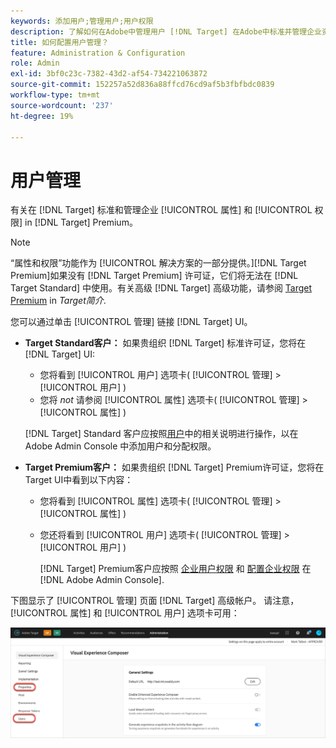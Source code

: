 ```yaml
---
keywords: 添加用户;管理用户;用户权限
description: 了解如何在Adobe中管理用户 [!DNL Target] 在Adobe中标准并管理企业资产和权限 [!DNL Target] Premium。
title: 如何配置用户管理？
feature: Administration & Configuration
role: Admin
exl-id: 3bf0c23c-7382-43d2-af54-734221063872
source-git-commit: 152257a52d836a88ffcd76cd9af5b3fbfbdc0839
workflow-type: tm+mt
source-wordcount: '237'
ht-degree: 19%

---
```


# 用户管理

有关在 [!DNL Target] 标准和管理企业 [!UICONTROL 属性] 和 [!UICONTROL 权限] in [!DNL Target] Premium。

>[!NOTE]
>
>“属性和权限”功能作为 [!UICONTROL  解决方案的一部分提供。][!DNL Target Premium]如果没有 [!DNL Target Premium] 许可证，它们将无法在 [!DNL Target Standard] 中使用。有关高级 [!DNL Target] 高级功能，请参阅 [Target Premium](/help/main/c-intro/intro.md#premium) in *Target简介*.

您可以通过单击 [!UICONTROL 管理] 链接 [!DNL Target] UI。

* **Target Standard客户：** 如果贵组织 [!DNL Target] 标准许可证，您将在 [!DNL Target] UI:

   * 您将看到 [!UICONTROL 用户] 选项卡( [!UICONTROL 管理] > [!UICONTROL 用户] )
   * 您将 *not* 请参阅 [!UICONTROL 属性] 选项卡( [!UICONTROL 管理] > [!UICONTROL 属性] )

   [!DNL Target] Standard 客户应按照[用户](/help/main/administrating-target/c-user-management/c-user-management/user-management.md)中的相关说明进行操作，以在 Adobe Admin Console 中添加用户和分配权限。

* **Target Premium客户：** 如果贵组织 [!DNL Target] Premium许可证，您将在Target UI中看到以下内容：

   * 您将看到 [!UICONTROL 属性] 选项卡( [!UICONTROL 管理] > [!UICONTROL 属性] )
   * 您还将看到 [!UICONTROL 用户] 选项卡( [!UICONTROL 管理] > [!UICONTROL 用户] )

      [!DNL Target] Premium客户应按照 [企业用户权限](/help/main/administrating-target/c-user-management/property-channel/property-channel.md#concept_E396B16FA2024ADBA27BC056138F9838) 和 [配置企业权限](/help/main/administrating-target/c-user-management/property-channel/properties-overview.md#concept_22F2855DBF0D4754B9460F5D68749C71) 在 [!DNL Adobe Admin Console].

下图显示了 [!UICONTROL 管理] 页面 [!DNL Target] 高级帐户。 请注意， [!UICONTROL 属性] 和 [!UICONTROL 用户] 选项卡可用：

![“管理”选项卡](/help/main/administrating-target/assets/premium.png)
